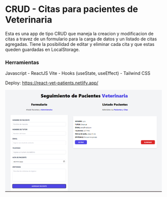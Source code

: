 # CRUD - Citas para pacientes de Veterinaria

Esta es una app de tipo CRUD que maneja la creacion y modificacion de citas a travez de un formulario para la carga de datos y un listado de citas agregadas.
Tiene la posibilidad de editar y eliminar cada cita y que estas queden guardadas en LocalStorage.

### Herramientas

Javascript - ReactJS Vite - Hooks (useState, useEffect) - Tailwind CSS

Deploy: https://react-vet-patients.netlify.app/

![app screenshot](./public/img/screenshot.png)
